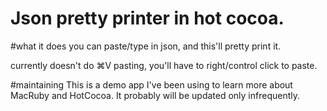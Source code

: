 Json pretty printer in hot cocoa.
====================

#what it does
you can paste/type in json, and this'll pretty print it.

currently doesn't do ⌘V pasting, you'll have to right/control click to paste.



#maintaining
This is a demo app I've been using to learn more about MacRuby and HotCocoa. It probably will be updated only infrequently.
